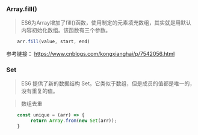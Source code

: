 ###  Array.fill()
> ES6为Array增加了fill()函数，使用制定的元素填充数组，其实就是用默认内容初始化数组。该函数有三个参数。
```javascript
	arr.fill(value, start, end)
```
参考链接： https://www.cnblogs.com/kongxianghai/p/7542056.html

### Set
>  ES6 提供了新的数据结构 Set。它类似于数组，但是成员的值都是唯一的，没有重复的值。

>   数组去重
```javascript
	const unique = (arr) => {
	     return Array.from(new Set(arr));
	}
```
